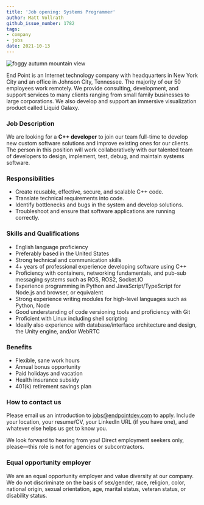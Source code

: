 ```yaml
---
title: 'Job opening: Systems Programmer'
author: Matt Vollrath
github_issue_number: 1782
tags:
- company
- jobs
date: 2021-10-13
---
```


![foggy autumn mountain view](/blog/2021/10/job-systems-programmer/20211009_123841-sm.jpg)

<!-- photo by Jon Jensen -->

End Point is an Internet technology company with headquarters in New York City and an office in Johnson City, Tennessee. The majority of our 50 employees work remotely. We provide consulting, development, and support services to many clients ranging from small family businesses to large corporations. We also develop and support an immersive visualization product called Liquid Galaxy.

### Job Description

We are looking for a **C++ developer** to join our team full-time to develop new custom software solutions and improve existing ones for our clients. The person in this position will work collaboratively with our talented team of developers to design, implement, test, debug, and maintain systems software.

### Responsibilities

* Create reusable, effective, secure, and scalable C++ code.
* Translate technical requirements into code.
* Identify bottlenecks and bugs in the system and develop solutions.
* Troubleshoot and ensure that software applications are running correctly.

### Skills and Qualifications

* English language proficiency
* Preferably based in the United States
* Strong technical and communication skills
* 4+ years of professional experience developing software using C++
* Proficiency with containers, networking fundamentals, and pub-sub messaging systems such as ROS, ROS2, Socket.IO
* Experience programming in Python and JavaScript/​TypeScript for Node.js and browser, or equivalent
* Strong experience writing modules for high-level languages such as Python, Node
* Good understanding of code versioning tools and proficiency with Git
* Proficient with Linux including shell scripting
* Ideally also experience with database/​interface architecture and design, the Unity engine, and/or WebRTC

### Benefits

* Flexible, sane work hours
* Annual bonus opportunity
* Paid holidays and vacation
* Health insurance subsidy
* 401(k) retirement savings plan

### How to contact us

Please email us an introduction to jobs@endpointdev.com to apply. Include your location, your resume/​CV, your LinkedIn URL (if you have one), and whatever else helps us get to know you.

We look forward to hearing from you! Direct employment seekers only, please—​this role is not for agencies or subcontractors.

### Equal opportunity employer

We are an equal opportunity employer and value diversity at our company. We do not discriminate on the basis of sex/​gender, race, religion, color, national origin, sexual orientation, age, marital status, veteran status, or disability status.

<script type="application/ld+json">
{
  "@context": "http://schema.org/",
  "@type": "JobPosting",
  "title": "Systems Programmer",
  "description": "<p>End Point is an Internet technology company with headquarters in New York City and an office in Johnson City, Tennessee. The majority of our 50 employees work remotely. We provide consulting, development, and support services to many clients ranging from small family businesses to large corporations. We also develop and support an immersive visualization product called Liquid Galaxy.</p><p>Job Description</p><p>We are looking for a C++ developer to join our team full-time to develop new custom software solutions and improve existing ones for our clients. The person in this position will work collaboratively with our talented team of developers to design, implement, test, debug, and maintain systems software.</p><p>Responsibilities</p><ul><li>Create reusable, effective, secure, and scalable C++ code.</li><li>Translate technical requirements into code.</li><li>Identify bottlenecks and bugs in the system and develop solutions.</li><li>Troubleshoot and ensure that software applications are running correctly.</li></ul><p>Skills and Qualifications</p><ul><li>English language proficiency</li><li>Preferably based in the United States</li><li>Strong technical and communication skills</li><li>4+ years of professional experience developing software using C++</li><li>Proficiency with containers, networking fundamentals, and pub-sub messaging systems such as ROS, ROS2, Socket.IO</li><li>Experience programming in Python and JavaScript/​TypeScript for Node.js and browser, or equivalent</li><li>Strong experience writing modules for high-level languages such as Python, Node</li><li>Good understanding of code versioning tools and proficiency with Git</li><li>Proficient with Linux including shell scripting</li><li>Ideally also experience with database/​interface architecture and design, the Unity engine, and/or WebRTC</li></ul><p>Benefits</p><ul><li>Flexible, sane work hours</li><li>Annual bonus opportunity</li><li>Paid holidays and vacation</li><li>Health insurance subsidy</li><li>401(k) retirement savings plan</li></ul><p>How to contact us</p><p>Please email us an introduction to <a href=\"jobs@endpointdev.com\">jobs@endpointdev.com</a> to apply. Include your location, your resume/​CV, your LinkedIn URL (if you have one), and whatever else helps us get to know you.</p><p>We look forward to hearing from you! Direct employment seekers only, please—​this role is not for agencies or subcontractors.</p><p>Equal opportunity employer</p><p>We are an equal opportunity employer and value diversity at our company. We do not discriminate on the basis of sex/​gender, race, religion, color, national origin, sexual orientation, age, marital status, veteran status, or disability status.</p>",
  "identifier": {
    "@type": "PropertyValue",
    "name": "End Point Corporation",
    "value": "systemsprogrammer-202110"
  },
  "datePosted": "2021-10-13",
  "validThrough": "2021-11-10",
  "employmentType": ["FULL_TIME"],
  "hiringOrganization": {
    "@type": "Organization",
    "name": "End Point Corporation",
    "sameAs": "https://www.endpointdev.com/blog/2021/10/job-systems-programmer/",
    "logo": "https://www.endpointdev.com/images/favicon.ico"
  },
  "jobLocationType": "TELECOMMUTE",
  "applicantLocationRequirements": {
    "@type": "Country",
    "name": ["US", "CA"]
  }

}
</script>
